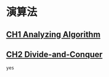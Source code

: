 # 演算法
## [CH1 Analyzing Algorithm](CH1%20Analyzing%20Algorithm.md)
## [CH2 Divide-and-Conquer](CH2%20Divide-and-Conquer.md)

```ad-error
yes
```